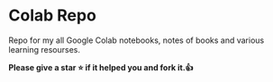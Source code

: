 # Colab Repo
Repo for my all Google Colab notebooks, notes of books and various learning resourses.

**Please give a star ⭐ if it helped you and fork it.👍**
